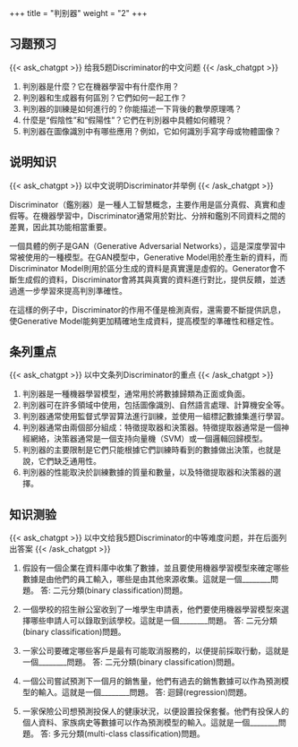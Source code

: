 +++
title = "判别器"
weight = "2"
+++
## 习题预习
{{< ask_chatgpt >}}
给我5题Discriminator的中文问题
{{< /ask_chatgpt >}}

1. 判別器是什麼？它在機器學習中有什麼作用？
2. 判別器和生成器有何區別？它們如何一起工作？
3. 判別器的訓練是如何進行的？你能描述一下背後的數學原理嗎？
4. 什麼是“假陰性”和“假陽性”？它們在判別器中具體如何體現？
5. 判別器在圖像識別中有哪些應用？例如，它如何識別手寫字母或物體圖像？   

## 说明知识
{{< ask_chatgpt >}}
以中文说明Discriminator并举例
{{< /ask_chatgpt >}}

Discriminator（鑑別器）是一種人工智慧概念，主要作用是區分真假、真實和虛假等。在機器學習中，Discriminator通常用於對比、分辨和鑑別不同資料之間的差異，因此其功能相當重要。

一個具體的例子是GAN（Generative Adversarial Networks），這是深度學習中常被使用的一種模型。在GAN模型中，Generative Model用於產生新的資料，而Discriminator Model則用於區分生成的資料是真實還是虛假的。Generator會不斷生成假的資料，Discriminator會將其與真實的資料進行對比，提供反饋，並透過進一步學習來提高判別準確性。

在這樣的例子中，Discriminator的作用不僅是檢測真假，還需要不斷提供訊息，使Generative Model能夠更加精確地生成資料，提高模型的準確性和穩定性。   

## 条列重点
{{< ask_chatgpt >}}
以中文条列Discriminator的重点
{{< /ask_chatgpt >}}

1. 判別器是一種機器學習模型，通常用於將數據歸類為正面或負面。
2. 判別器可在許多領域中使用，包括圖像識別、自然語言處理、計算機安全等。
3. 判別器通常使用監督式學習算法進行訓練，並使用一組標記數據集進行學習。
4. 判別器通常由兩個部分組成：特徵提取器和決策器。特徵提取器通常是一個神經網絡，決策器通常是一個支持向量機（SVM）或一個邏輯回歸模型。
5. 判別器的主要限制是它們只能根據它們訓練時看到的數據做出決策，也就是說，它們缺乏通用性。
6. 判別器的性能取決於訓練數據的質量和數量，以及特徵提取器和決策器的選擇。   

## 知识测验
{{< ask_chatgpt >}}
以中文给我5题Discriminator的中等难度问题，并在后面列出答案
{{< /ask_chatgpt >}}

1. 假設有一個企業在資料庫中收集了數據，並且要使用機器學習模型來確定哪些數據是由他們的員工輸入，哪些是由其他來源收集。這就是一個________問題。
答: 二元分類(binary classification)問題。

2. 一個學校的招生辦公室收到了一堆學生申請表，他們要使用機器學習模型來選擇哪些申請人可以錄取到該學校。這就是一個________問題。
答: 二元分類(binary classification)問題。

3. 一家公司要確定哪些客戶是最有可能取消服務的，以便提前採取行動，這就是一個________問題。
答: 二元分類(binary classification)問題。

4. 一個公司嘗試預測下一個月的銷售量，他們有過去的銷售數據可以作為預測模型的輸入。這就是一個________問題。
答: 迴歸(regression)問題。

5. 一家保險公司想預測投保人的健康狀況，以便設置投保套餐。他們有投保人的個人資料、家族病史等數據可以作為預測模型的輸入。這就是一個________問題。
答: 多元分類(multi-class classification)問題。   

